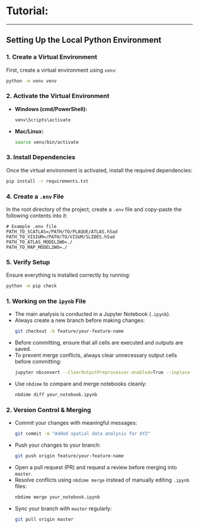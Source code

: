 # Tutorial:
---

## Setting Up the Local Python Environment

### 1. Create a Virtual Environment
First, create a virtual environment using `venv`:

```sh
python -m venv venv
```

### 2. Activate the Virtual Environment
- **Windows (cmd/PowerShell):**
  ```sh
  venv\Scripts\activate
  ```
- **Mac/Linux:**
  ```sh
  source venv/bin/activate
  ```

### 3. Install Dependencies
Once the virtual environment is activated, install the required dependencies:

```sh
pip install -r requirements.txt
```

### 4. Create a `.env` File
In the root directory of the project, create a `.env` file and copy-paste the following contents into it:

```
# Example .env file
PATH_TO_SCATLAS=/PATH/TO/PLAQUE/ATLAS.h5ad
PATH_TO_VISIUM=/PATH/TO/VISUM/SLIDES.h5ad
PATH_TO_ATLAS_MODEL2WO=./
PATH_TO_MAP_MODEL2WO=./
```

### 5. Verify Setup
Ensure everything is installed correctly by running:

```sh
python -m pip check
```

### 1. Working on the `ipynb` File
- The main analysis is conducted in a Jupyter Notebook (`.ipynb`).
- Always create a new branch before making changes:  
  ```sh
  git checkout -b feature/your-feature-name
  ```
- Before committing, ensure that all cells are executed and outputs are saved.
- To prevent merge conflicts, always clear unnecessary output cells before committing:
  ```sh
  jupyter nbconvert --ClearOutputPreprocessor.enabled=True --inplace your_notebook.ipynb
  ```
- Use `nbdime` to compare and merge notebooks cleanly:
  ```sh
  nbdime diff your_notebook.ipynb
  ```

### 2. Version Control & Merging
- Commit your changes with meaningful messages:
  ```sh
  git commit -m "Added spatial data analysis for XYZ"
  ```
- Push your changes to your branch:
  ```sh
  git push origin feature/your-feature-name
  ```
- Open a pull request (PR) and request a review before merging into `master`.
- Resolve conflicts using `nbdime merge` instead of manually editing `.ipynb` files:
  ```sh
  nbdime merge your_notebook.ipynb
  ```
- Sync your branch with `master` regularly:
  ```sh
  git pull origin master
  ```
